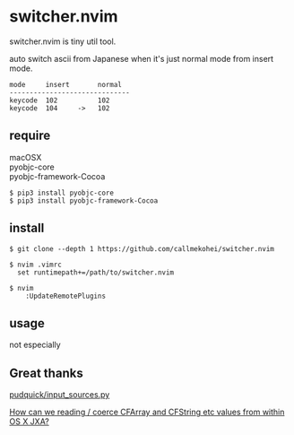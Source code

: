 # switcher.nvim

switcher.nvim is tiny util tool.

auto switch ascii from Japanese when it's just normal mode from insert mode.

```
mode     insert       normal
------------------------------
keycode  102          102
keycode  104     ->   102
```

## require

macOSX  
pyobjc-core  
pyobjc-framework-Cocoa  

```
$ pip3 install pyobjc-core
$ pip3 install pyobjc-framework-Cocoa
```

## install

```
$ git clone --depth 1 https://github.com/callmekohei/switcher.nvim

$ nvim .vimrc
  set runtimepath+=/path/to/switcher.nvim

$ nvim
    :UpdateRemotePlugins

```

## usage

not especially

## Great thanks

[pudquick/input_sources.py](https://gist.github.com/pudquick/cff1ecdc02b4cabe5aa0dc6919d97c6d)

[How can we reading / coerce CFArray and CFString etc values from within OS X JXA?](https://stackoverflow.com/a/35007079)

